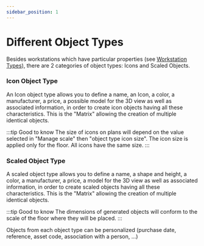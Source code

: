 ```yaml
---
sidebar_position: 1
---
```

# Different Object Types

Besides workstations which have particular properties (see [Workstation Types](/docs/workplacetype)), there are 2 categories of object types: Icons and Scaled Objects.

### Icon Object Type

An Icon object type allows you to define a name, an Icon, a color, a manufacturer, a price, a possible model for the 3D view as well as associated information, in order to create icon objects having all these characteristics. This is the "Matrix" allowing the creation of multiple identical objects.

:::tip Good to know
The size of icons on plans will depend on the value selected in "Manage scale" then "object type icon size". The icon size is applied only for the floor. All icons have the same size.
:::

### Scaled Object Type

A scaled object type allows you to define a name, a shape and height, a color, a manufacturer, a price, a model for the 3D view as well as associated information, in order to create scaled objects having all these characteristics. This is the "Matrix" allowing the creation of multiple identical objects.

:::tip Good to know
The dimensions of generated objects will conform to the scale of the floor where they will be placed.
:::

Objects from each object type can be personalized (purchase date, reference, asset code, association with a person, ...)
